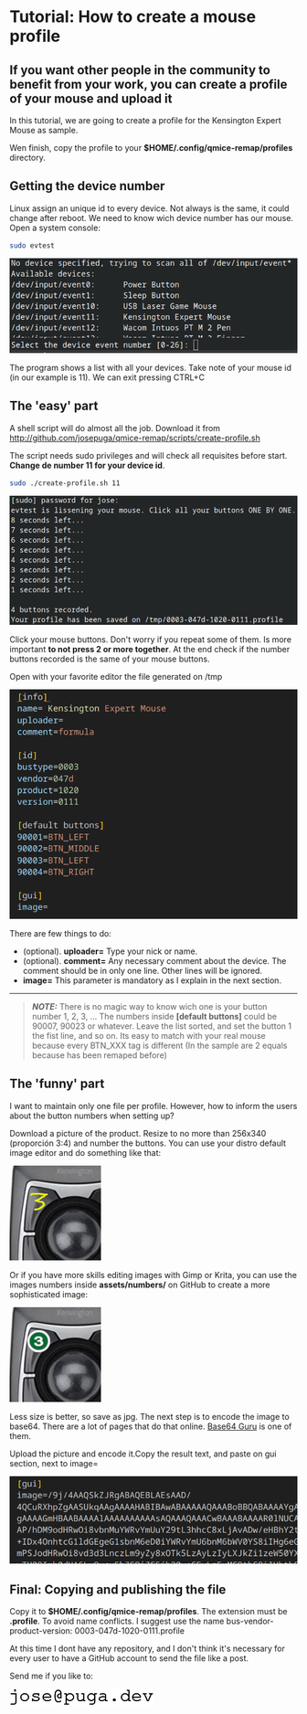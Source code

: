 # Tutorial: How to create a mouse profile

## If you want other people in the community to benefit from your work, you can create a profile of your mouse and upload it

In this tutorial, we are going to create a profile for the Kensington Expert Mouse as sample.

Wen finish, copy the profile to your **$HOME/.config/qmice-remap/profiles** directory.

## Getting the device number

Linux assign an unique id to every device. Not always is the same, it could change after reboot. We need to know wich device number has our mouse. Open a system console:

```bash
sudo evtest
```

![evtest](./images/evtest.png)

The program shows a list with all your devices. Take note of your mouse id (in our example is 11). We can exit pressing CTRL+C

## The 'easy' part

A shell script will do almost all the job. Download it from <http://github.com/josepuga/qmice-remap/scripts/create-profile.sh>

The script needs sudo privileges and will check all requisites before start. **Change de number 11 for your device id**.

```bash
sudo ./create-profile.sh 11
```

![Create profile script](./images/create-profile-script.png)

Click your mouse buttons. Don't worry if you repeat some of them. Is more important **to not press 2 or more together**. At the end check if the number buttons recorded is the same of your mouse buttons.

Open with your favorite editor the file generated on /tmp

![Profile generate](./images/profile-generated.png)

There are few things to do:

- (optional). **uploader=** Type your nick or name.
- (optional). **comment=** Any necessary comment about the device. The comment should be in only one line. Other lines will be ignored.
- **image=** This parameter is mandatory as I explain in the next section.

---

> **_NOTE:_**  There is no magic way to know wich one is your button number 1, 2, 3, ... The numbers inside **[default buttons]** could be 90007, 90023 or whatever. Leave the list sorted, and set the button 1 the fist line, and so on. Its easy to match with your real mouse because every BTN_XXX tag is different (In the sample are 2 equals because has been remaped before)

## The 'funny' part

I want to maintain only one file per profile. However, how to inform the users about the button numbers when setting up?

Download a picture of the product. Resize to no more than 256x340 (proporción 3:4) and number the buttons. You can use your distro default image editor and do something like that:

![simple image](./images/number-image-bad.png)

Or if you have more skills editing images with Gimp or Krita, you can use the images numbers inside **assets/numbers/** on GitHub to create a more sophisticated image:

![better image](./images/number-image-good.png)

Less size is better, so save as jpg. The next step is to encode the image to base64. There are a lot of pages that do that online. [Base64 Guru](https://base64.guru/converter/encode/image/png) is one of them.

Upload the picture and encode it.Copy the result text, and paste on gui section, next to image=

![Base64 Encode](./images/gui-image-base64.png)

## Final: Copying and publishing the file

Copy it to **$HOME/.config/qmice-remap/profiles**.  The extension must be **.profile**. To avoid name conflicts. I suggest use the name bus-vendor-product-version: 0003-047d-1020-0111.profile

At this time I dont have any repository, and I don't think it's necessary for every user to have a GitHub account to send the file like a post.

Send me if you like to:

![josepuga](images/AT-josepuga.gif)
